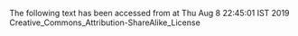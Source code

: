 The following text has been accessed from at Thu Aug 8 22:45:01 IST 2019
Creative_Commons_Attribution-ShareAlike_License
